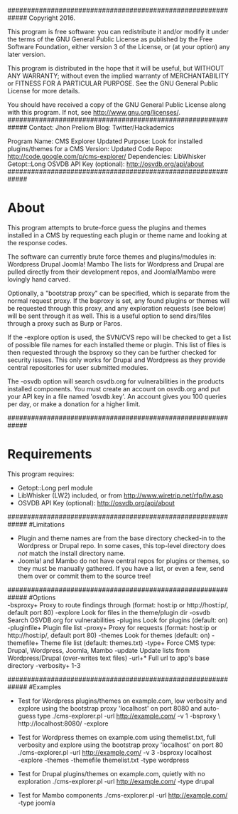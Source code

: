 #############################################################
Copyright 2016.

This program is free software: you can redistribute it and/or modify
it under the terms of the GNU General Public License as published by
the Free Software Foundation, either version 3 of the License, or
(at your option) any later version.

This program is distributed in the hope that it will be useful,
but WITHOUT ANY WARRANTY; without even the implied warranty of
MERCHANTABILITY or FITNESS FOR A PARTICULAR PURPOSE.  See the
GNU General Public License for more details.

You should have received a copy of the GNU General Public License
along with this program.  If not, see <http://www.gnu.org/licenses/>.
#############################################################
 Contact:		Jhon Preliom
 Blog:			Twitter/Hackademics

 Program Name:		CMS Explorer Updated
 Purpose:		Look for installed plugins/themes for a CMS
 Version:		Updated
 Code Repo:		http://code.google.com/p/cms-explorer/
 Dependencies: 	LibWhisker
			Getopt::Long
			OSVDB API Key (optional): http://osvdb.org/api/about
#############################################################
# About

This program attempts to brute-force guess the plugins and themes
installed in a CMS by requesting each plugin or theme name and 
looking at the response codes. 

The software can currently brute force themes and plugins/modules in:
	Wordpress
	Drupal
	Joomla!
	Mambo
The lists for Wordpress and Drupal are pulled directly from their 
development repos, and Joomla/Mambo were lovingly hand carved.

Optionally, a "bootstrap proxy" can be specified, which is separate
from the normal request proxy. If the bsproxy is set, any found 
plugins or themes will be requested through this proxy, and any 
exploration requests (see below) will be sent through it as well. 
This is a useful option to send dirs/files through a proxy such as 
Burp or Paros.

If the -explore option is used, the SVN/CVS repo will be checked 
to get a list of possible file names for each installed theme or 
plugin. This list of files is then requested through the bsproxy 
so they can be further checked for security issues. This only works 
for Drupal and Wordpress as they provide central repositories for user 
submitted modules.

The -osvdb option will search osvdb.org for vulnerabilities in the
products installed components. You must create an account on 
osvdb.org and put your API key in a file named 'osvdb.key'. An account
gives you 100 queries per day, or make a donation for a higher limit.

#############################################################
# Requirements

This program requires:
- Getopt::Long perl module
- LibWhisker (LW2) included, or from http://www.wiretrip.net/rfp/lw.asp
- OSVDB API Key (optional): http://osvdb.org/api/about

#############################################################
#Limitations
- Plugin and theme names are from the base directory checked-in to the 
  Wordpress or Drupal repo. In some cases, this top-level directory 
  does *not* match the install directory name.
- Joomla! and Mambo do not have central repos for plugins or themes, 
  so they must be manually gathered. If you have a list, or even a few, 
  send them over or commit them to the source tree!

#############################################################
#Options	
	-bsproxy+ 	Proxy to route findings through (format: host:ip
			or http://host:ip/, default port 80)
	-explore	Look for files in the theme/plugin dir
	-osvdb 		Search OSVDB.org for vulnerabilities
	-plugins	Look for plugins (default: on)
	-pluginfile+	Plugin file list
	-proxy+ 	Proxy for requests (format: host:ip or 
			http://host:ip/, default port 80)
	-themes		Look for themes (default: on)
	-themefile+	Theme file list (default: themes.txt)
	-type+		Force CMS type: Drupal, Wordpress, Joomla, Mambo
	-update 	Update lists from Wordpress/Drupal (over-writes 
			text files)
	-url+*		Full url to app's base directory
	-verbosity+ 	1-3

#############################################################
#Examples
- Test for Wordpress plugins/themes on example.com, low verbosity and 
  explore using the bootstrap proxy 'localhost' on port 8080 and auto-guess type
	./cms-explorer.pl -url http://example.com/ -v 1 -bsproxy \ 
		http://localhost:8080/ -explore 

- Test for Wordpress themes on example.com using themelist.txt, full
  verbosity and explore using the bootstrap proxy 'localhost' on port 80
	./cms-explorer.pl -url http://example.com/ -v 3 -bsproxy localhost \
		-explore -themes -themefile themelist.txt -type wordpress

- Test for Drupal plugins/themes on example.com, quietly with no exploration
	./cms-explorer.pl -url http://example.com/ -type drupal

- Test for Mambo components
	./cms-explorer.pl -url http://example.com/ -type joomla

